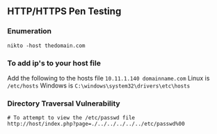 ## HTTP/HTTPS Pen Testing

### Enumeration
```
nikto -host thedomain.com
```
### To add ip's to your host file
Add the following to the hosts file `10.11.1.140 domainname.com`
Linux is `/etc/hosts`
Windows is `C:\windows\system32\drivers\etc\hosts`

### Directory Traversal Vulnerability
```
# To attempt to view the /etc/passwd file
http://host/index.php?page=./../../../../../etc/passwd%00
```
